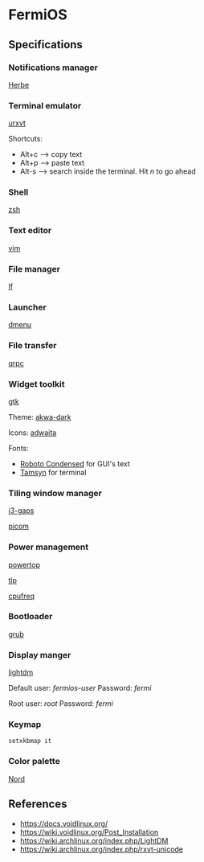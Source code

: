 # FermiOS

## Specifications

### Notifications manager
[Herbe](https://github.com/dudik/herbe)

### Terminal emulator
[urxvt](https://linux.die.net/man/1/urxvt)

Shortcuts:
- Alt+c --> copy text
- Alt+p --> paste text
- Alt-s --> search inside the terminal. Hit _n_ to go ahead

### Shell
[zsh](https://www.zsh.org/)

### Text editor
[vim](https://www.vim.org/)

### File manager
[lf](https://github.com/gokcehan/lf)

### Launcher
[dmenu](https://tools.suckless.org/dmenu/)

### File transfer
[qrpc](https://github.com/claudiodangelis/qrcp)

### Widget toolkit
[gtk](https://www.gtk.org/)

Theme: [akwa-dark](https://github.com/berkiyo/akwa)

Icons: [adwaita](https://gitlab.gnome.org/GNOME/gtk/tree/master/gtk/theme/Adwaita)

Fonts:
- [Roboto Condensed](https://fonts.google.com/specimen/Roboto+Condensed) for GUI's text
- [Tamsyn](http://www.fial.com/~scott/tamsyn-font/) for terminal

### Tiling window manager
[i3-gaps](https://github.com/Airblader/i3)

[picom](https://github.com/yshui/picom/tree/master)

### Power management
[powertop](https://01.org/powertop/)

[tlp](https://github.com/linrunner/TLP)

[cpufreq](https://github.com/konkor/cpufreq)

### Bootloader
[grub](https://www.gnu.org/software/grub/)

### Display manger
[lightdm](https://github.com/canonical/lightdm)

Default user: _fermios-user_
Password: _fermi_

Root user: _root_
Password: _fermi_

### Keymap
`setxkbmap it`

### Color palette
[Nord](https://www.nordtheme.com/)

## References
- https://docs.voidlinux.org/
- https://wiki.voidlinux.org/Post_Installation
- https://wiki.archlinux.org/index.php/LightDM
- https://wiki.archlinux.org/index.php/rxvt-unicode
